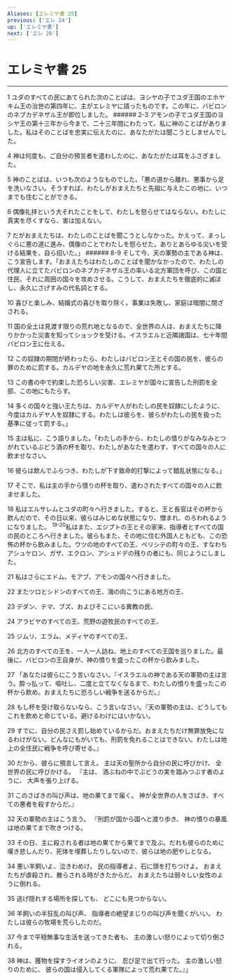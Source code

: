 ```yaml
---
Aliases: [エレミヤ書 25]
previous: ['エレ 24']
up: ['エレミヤ書']
next: ['エレ 26']
---
```

# エレミヤ書 25

***




1 
ユダのすべての民にあてられた次のことばは、ヨシヤの子でユダ王国のエホヤキム王の治世の第四年に、主がエレミヤに語ったものです。この年に、バビロンのネブカデネザル王が即位しました。 ###### 2-3 アモンの子でユダ王国のヨシヤ王の第十三年から今まで、二十三年間にわたって、私に神のことばがありました。私はそのことばを忠実に伝えたのに、あなたがたは聞こうとしませんでした。 



4 
神は何度も、ご自分の預言者を遣わしたのに、あなたがたは耳をふさぎました。 



5 
神のことばは、いつも次のようなものでした。「悪の道から離れ、悪事から足を洗いなさい。そうすれば、わたしがおまえたちと先祖に与えたこの地に、いつまでも住むことができる。 



6 
偶像礼拝という大それたことをして、わたしを怒らせてはならない。わたしに真実を尽くすなら、害は加えない。 



7 
だがおまえたちは、わたしのことばを聞こうとしなかった。かえって、まっしぐらに悪の道に進み、偶像のことでわたしを怒らせた。ありとあらゆる災いを受ける結果を、自ら招いた。」 ###### 8-9 そして今、天の軍勢の主である神は、こう宣告します。「おまえたちはわたしのことばを聞かなかったので、わたしの代理人に立てたバビロンのネブカデネザル王の率いる北方軍団を呼び、この国と住民、それに周囲の国々を攻めさせる。こうして、おまえたちを徹底的に滅ぼし、永久にさげすみの代名詞とする。 



10 
喜びと楽しみ、結婚式の喜びを取り除く。事業は失敗し、家庭は暗闇に閉ざされる。 



11 
国の全土は見渡す限りの荒れ地となるので、全世界の人は、おまえたちに降りかかった災害を知ってショックを受ける。イスラエルと近隣諸国は、七十年間バビロン王に仕える。 



12 
この奴隷の期間が終わったら、わたしはバビロン王とその国の民を、彼らの罪のために罰する。カルデヤの地を永久に荒れ果てた所とする。 



13 
この書の中で約束した恐ろしい災害、エレミヤが国々に宣告した刑罰を全部、この地にもたらす。 



14 
多くの国々と強い王たちは、カルデヤ人がわたしの民を奴隷にしたように、今度はカルデヤ人を奴隷にする。わたしは彼らを、彼らがわたしの民を扱った基準に従って罰する。」 



15 
主は私に、こう語りました。「わたしの手から、わたしの憤りがなみなみとつがれているぶどう酒の杯を取り、わたしがあなたを遣わす、すべての国々の人に飲ませなさい。 



16 
彼らは飲んでふらつき、わたしが下す致命的打撃によって錯乱状態になる。」 



17 
そこで、私は主の手から憤りの杯を取り、遣わされたすべての国々の人に飲ませました。 



18 
私はエルサレムとユダの町々へ行きました。すると、王と長官はその杯から飲んだので、その日以来、彼らはみじめな状態になり、憎まれ、のろわれるようになりました。 <sup class="versenum">19-20</sup>私はまた、エジプトの王とその家来、指導者とすべての国の民のところへ行きました。彼らもまた、その地に住む外国人ともども、この恐怖の杯から飲みました。ウツの地のすべての王、ペリシテの町々の王、すなわちアシュケロン、ガザ、エクロン、アシュドデの残りの者にも、同じようにしました。 



21 
私はさらにエドム、モアブ、アモンの国々へ行きました。 



22 
またツロとシドンのすべての王、海の向こうにある地方の王、 



23 
デダン、テマ、ブズ、およびそこにいる異教の民、 



24 
アラビヤのすべての王、荒野の遊牧民のすべての王、 



25 
ジムリ、エラム、メディヤのすべての王、 



26 
北方のすべての王を、一人一人訪ね、地上のすべての王国を巡りました。最後に、バビロンの王自身が、神の憤りを盛ったこの杯から飲みました。 



27 
「あなたは彼らにこう言いなさい。『イスラエルの神である天の軍勢の主は言う。酔っ払って、嘔吐し、二度と立てなくなるまで、わたしの憤りを盛ったこの杯から飲め。おまえたちに恐ろしい戦争を送るからだ。』 



28 
もし杯を受け取らないなら、こう言いなさい。『天の軍勢の主は、どうしてもこれを飲めと命じている。避けるわけにはいかない。 



29 
すでに、自分の民さえ罰し始めているからだ。おまえたちだけ無罪放免になるわけがない。どんなにもがいても、刑罰を免れることはできない。わたしは地上の全住民に戦争を呼び寄せる。』 



30 
だから、彼らに預言して言え。 主は天の聖所から自分の民に呼びかけ、 全世界の民に呼びかける。 『主は、 酒ぶねの中でぶどうの実を踏みつぶす者のように、 大声を張り上げる。 



31 
このさばきの叫び声は、地の果てまで届く。 神が全世界の人をさばき、すべての悪者を殺すからだ。』 



32 
天の軍勢の主はこう言う。 『刑罰が国から国へと渡り歩き、 神の憤りの暴風は地の果てまで吹きつける。 



33 
その日、主に殺される者は地の果てから果てまで及ぶ。だれも彼らのために嘆き悲しんだり、死体を埋葬したりしないので、彼らは地の肥やしとなる。 



34 
悪い羊飼いよ、泣きわめけ。 民の指導者よ、石に頭を打ちつけよ。 おまえたちが虐殺され、散らされる時がきたからだ。 おまえたちは弱々しい女性のように倒れる。 



35 
逃げ隠れする場所を探しても、 どこにも見つからない。 



36 
羊飼いの半狂乱の叫び声、 指導者の絶望まじりの叫び声を聞くがいい。 わたしは彼らの牧場を荒らしたのだ。 



37 
今まで平穏無事な生活を送ってきた者も、 主の激しい怒りによって切り倒される。 



38 
神は、獲物を探すライオンのように、 忍び足で出て行った。 主の激しい怒りのために、 彼らの国は侵入してくる軍隊によって荒れ果てた。』」
